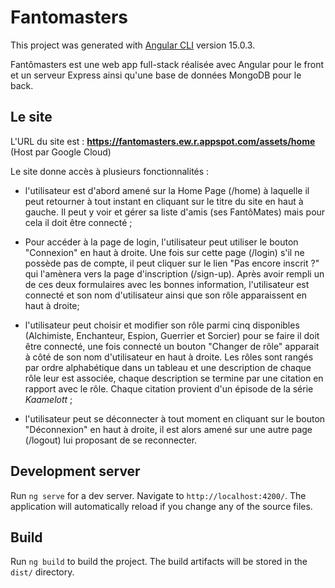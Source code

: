 # Fantomasters

This project was generated with [Angular CLI](https://github.com/angular/angular-cli) version 15.0.3.

Fantômasters est une web app full-stack réalisée avec Angular pour le front et un serveur Express ainsi qu'une base de données MongoDB pour le back.

## Le site

L'URL du site est : **https://fantomasters.ew.r.appspot.com/assets/home** (Host par Google Cloud)

Le site donne accès à plusieurs fonctionnalités :

 * l'utilisateur est d'abord amené sur la Home Page (/home) à laquelle il peut retourner à tout instant en cliquant sur le titre du site en haut à gauche. Il peut y voir et gérer sa liste d'amis (ses FantôMates) mais pour cela il doit être connecté ;

 * Pour accéder à la page de login, l'utilisateur peut utiliser le bouton "Connexion" en haut à droite. Une fois sur cette page (/login) s'il ne possède pas de compte, il peut cliquer sur le lien "Pas encore inscrit ?" qui l'amènera vers la page d'inscription (/sign-up). Après avoir rempli un de ces deux formulaires avec les bonnes information, l'utilisateur est connecté et son nom d'utilisateur ainsi que son rôle apparaissent en haut à droite;


 * l'utilisateur peut choisir et modifier son rôle parmi cinq disponibles (Alchimiste, Enchanteur, Espion, Guerrier et Sorcier) pour se faire il doit être connecté, une fois connecté un bouton "Changer de rôle" apparait à côté de son nom d'utilisateur en haut à droite. Les rôles sont rangés par ordre alphabétique dans un tableau et une description de chaque rôle leur est associée, chaque description se termine par une citation en rapport avec le rôle. Chaque citation provient d'un épisode de la série *Kaamelott* ;

 * l'utilisateur peut se déconnecter à tout moment en cliquant sur le bouton "Déconnexion" en haut à droite, il est alors amené sur une autre page (/logout) lui proposant de se reconnecter.





## Development server

Run `ng serve` for a dev server. Navigate to `http://localhost:4200/`. The application will automatically reload if you change any of the source files.

## Build

Run `ng build` to build the project. The build artifacts will be stored in the `dist/` directory.
